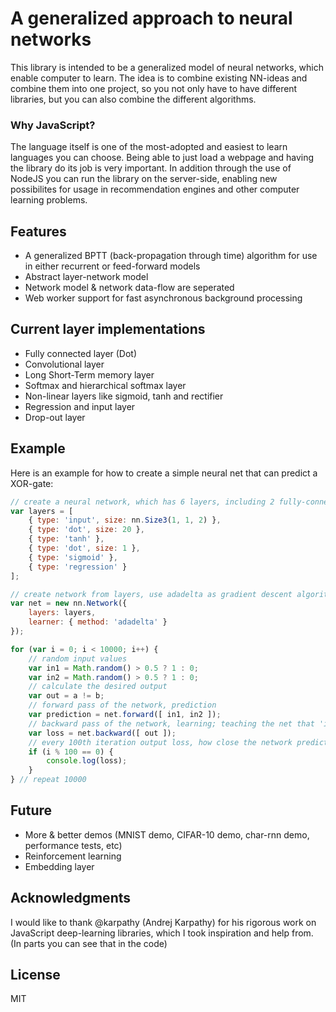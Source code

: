 # A generalized approach to neural networks
This library is intended to be a generalized model of neural networks, which enable computer to learn. The idea is to combine existing NN-ideas and combine them into one project, so you not only have to have different libraries, but you can also combine the different algorithms.

### Why JavaScript?
The language itself is one of the most-adopted and easiest to learn languages you can choose. Being able to just load a webpage and having the library do its job is very important. In addition through the use of NodeJS you can run the library on the server-side, enabling new possibilites for usage in recommendation engines and other computer learning problems.

## Features
- A generalized BPTT (back-propagation through time) algorithm for use in either recurrent or feed-forward models
- Abstract layer-network model
- Network model & network data-flow are seperated
- Web worker support for fast asynchronous background processing

## Current layer implementations
- Fully connected layer (Dot)
- Convolutional layer
- Long Short-Term memory layer
- Softmax and hierarchical softmax layer
- Non-linear layers like sigmoid, tanh and rectifier
- Regression and input layer
- Drop-out layer

## Example
Here is an example for how to create a simple neural net that can predict a XOR-gate:
```javascript
// create a neural network, which has 6 layers, including 2 fully-connected layers
var layers = [
    { type: 'input', size: nn.Size3(1, 1, 2) }, 
    { type: 'dot', size: 20 }, 
    { type: 'tanh' }, 
    { type: 'dot', size: 1 }, 
    { type: 'sigmoid' },
    { type: 'regression' }
];

// create network from layers, use adadelta as gradient descent algorithm
var net = new nn.Network({
    layers: layers,
    learner: { method: 'adadelta' }
});

for (var i = 0; i < 10000; i++) {
    // random input values
    var in1 = Math.random() > 0.5 ? 1 : 0;
    var in2 = Math.random() > 0.5 ? 1 : 0;
    // calculate the desired output
    var out = a != b;
    // forward pass of the network, prediction
    var prediction = net.forward([ in1, in2 ]);
    // backward pass of the network, learning; teaching the net that 'in1' and 'in2' should result in 'out'
    var loss = net.backward([ out ]);
    // every 100th iteration output loss, how close the network predicts its outputs to the desired values
    if (i % 100 == 0) { 
        console.log(loss); 
    }
} // repeat 10000
```

## Future
- More & better demos (MNIST demo, CIFAR-10 demo, char-rnn demo, performance tests, etc)
- Reinforcement learning
- Embedding layer

## Acknowledgments
I would like to thank @karpathy (Andrej Karpathy) for his rigorous work on JavaScript deep-learning libraries, which I took inspiration and help from. (In parts you can see that in the code)

## License
MIT